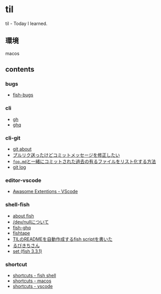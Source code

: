 # til

til - Today I learned.

## 環境

macos

## contents

### bugs

- [fish-bugs](bugs/fish-bugs.md)

### cli

- [gh](cli/gh.md)
- [ghq](cli/ghq.md)

### cli-git

- [git about](cli-git/about.md)
- [プルリク送ったけどコミットメッセージを修正したい](cli-git/howto-amend-branch-with-pull-request.md)
- [`foo.md`と一緒にコミットされた過去の有るファイルをリスト化する方法](cli-git/howto-git_log_case_01.md)
- [git log](cli-git/log.md)

### editor-vscode

- [Awasome Extentions - VScode](editor-vscode/awasome_extentions_2021.md)

### shell-fish

- [about fish](shell-fish/about.md)
- [/dev/nullについて](shell-fish/devnull.md)
- [fish-ghq](shell-fish/fish-ghq.md)
- [fishtape](shell-fish/fishtape.md)
- [TILのREADMEを自動作成するfish scriptを書いた](shell-fish/howto-make-readme-with-til.md)
- [るびきちさん](shell-fish/rubikitch.md)
- [set (fish 3.3.1)](shell-fish/set.md)

### shortcut

- [shortcuts - fish shell](shortcut/fish.md)
- [shortcuts - macos](shortcut/macos.md)
- [shortcuts - vscode](shortcut/vscode.md)
